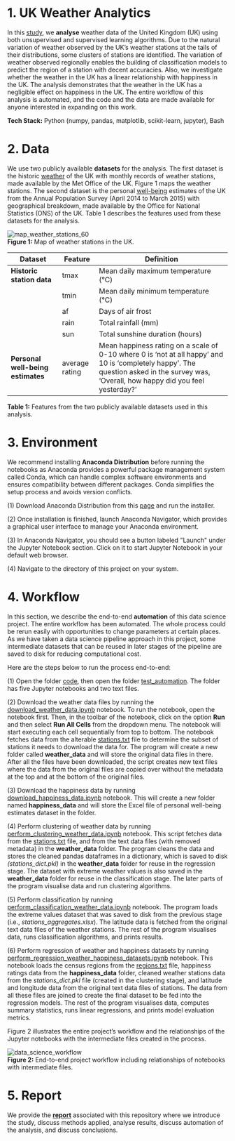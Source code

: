 # 1. UK Weather Analytics

In this [study](https://github.com/nabilshadman/python-uk-weather-analytics/blob/main/report/uk_weather_analytics_report.pdf), we **analyse** weather data of the United Kingdom (UK) using both unsupervised and supervised learning algorithms. Due to the natural variation of weather observed by the UK’s weather stations at the tails of their distributions, some clusters of stations are identified. The variation of weather observed regionally enables the building of classification models to predict the region of a station with decent accuracies. Also, we investigate whether the weather in the UK has a linear relationship with happiness in the UK. The analysis demonstrates that the weather in the UK has a negligible effect on happiness in the UK. The entire workflow of this analysis is automated, and the code and the data are made available for anyone interested in expanding on this work. 

**Tech Stack:** Python (numpy, pandas, matplotlib, scikit-learn, jupyter), Bash  


# 2. Data  
We use two publicly available **datasets** for the analysis. The first dataset is the historic [weather](https://www.metoffice.gov.uk/research/climate/maps-and-data/historic-station-data) of the UK with monthly records of weather stations, made available by the Met Office of the UK. Figure 1 maps the weather stations. The second dataset is the personal [well-being](https://www.ons.gov.uk/peoplepopulationandcommunity/wellbeing/datasets/personalwellbeingestimatesgeographicalbreakdown) estimates of the UK from the Annual Population Survey (April 2014 to March 2015) with geographical breakdown, made available by the Office for National Statistics (ONS) of the UK. Table 1 describes the features used from these datasets for the analysis.  


![map_weather_stations_60](https://github.com/nabilshadman/python-uk-weather-analytics/assets/13073461/e289bcc0-6b45-4005-9b2d-b1e283160941)  
**Figure 1:** Map of weather stations in the UK.  


| **Dataset**                       | **Feature**       | **Definition**                                                                                                                                                                                     |
|-----------------------------------|-------------------|----------------------------------------------------------------------------------------------------------------------------------------------------------------------------------------------------|
| **Historic station data**         | tmax              | Mean daily maximum temperature (°C)                                                                                                                                                                |
|                                   | tmin              | Mean daily minimum temperature (°C)                                                                                                                                                                |
|                                   | af                | Days of air frost                                                                                                                                                                                  |
|                                   | rain              | Total rainfall (mm)                                                                                                                                                                                |
|                                   | sun               | Total sunshine duration (hours)                                                                                                                                                                    |
| **Personal well-being estimates** | average rating    | Mean happiness rating on a scale of 0-10 where 0   is ‘not at all happy’ and 10 is   ‘completely happy’.   The question asked in the survey was, ‘Overall, how   happy did you feel yesterday?’    |  

**Table 1:** Features from the two publicly available datasets used in this analysis.  

# 3. Environment  
We recommend installing **Anaconda Distribution** before running the notebooks as Anaconda provides a powerful package management system called Conda, which can handle complex software environments and ensures compatibility between different packages. Conda simplifies the setup process and avoids version conflicts.  

(1) Download Anaconda Distribution from this [page](https://www.anaconda.com/download) and run the installer.  

(2) Once installation is finished, launch Anaconda Navigator, which provides a graphical user interface to manage your Anaconda environment.  

(3) In Anaconda Navigator, you should see a button labeled "Launch" under the Jupyter Notebook section. Click on it to start Jupyter Notebook in your default web browser.  

(4) Navigate to the directory of this project on your system.  


# 4. Workflow    
In this section, we describe the end-to-end **automation** of this data science project. The entire workflow has been automated. The whole process could be rerun easily with opportunities to change parameters at certain places. As we have taken a data science pipeline approach in this project, some intermediate datasets that can be reused in later stages of the pipeline are saved to disk  for reducing computational cost.  

Here are the steps below to run the process end-to-end:  

(1) Open the folder [code](https://github.com/nabilshadman/python-uk-weather-analytics/tree/main/code), then open the folder [test_automation](https://github.com/nabilshadman/python-uk-weather-analytics/tree/main/code/test_automation). The folder has five Jupyter notebooks and two text files.  

(2) Download the weather data files by running the [download_weather_data.ipynb](https://github.com/nabilshadman/python-uk-weather-analytics/blob/main/code/test_automation/download_weather_data.ipynb) notebook. To run the notebook, open the notebook first. Then, in the toolbar of the notebook, click on the option **Run** and then select **Run All Cells** from the dropdown menu. The notebook will start executing each cell sequentially from top to bottom. The notebook fetches data from the alterable [stations.txt](https://github.com/nabilshadman/python-uk-weather-analytics/blob/main/code/test_automation/stations.txt) file to determine the subset of stations it needs to download the data for. The program will create a new folder called **weather_data** and will store  the original data files in there. After all the files have been downloaded, the script creates new text files where the data from the original files are copied over without the metadata at the top and at the  bottom of the original files.  

(3) Download the happiness data by running [download_happiness_data.ipynb](https://github.com/nabilshadman/python-uk-weather-analytics/blob/main/code/test_automation/download_happiness_data.ipynb) notebook. This will create a new folder named **happiness_data** and will store the Excel file of personal well-being estimates dataset in the folder.  

(4) Perform clustering of weather data by running [perform_clustering_weather_data.ipynb](https://github.com/nabilshadman/python-uk-weather-analytics/blob/main/code/test_automation/perform_clustering_weather_data.ipynb) notebook. This script fetches data from the [stations.txt](https://github.com/nabilshadman/python-uk-weather-analytics/blob/main/code/test_automation/stations.txt) file, and from the text data files (with removed metadata) in the **weather_data** folder. The program cleans the data and stores the cleaned  pandas dataframes in a dictionary, which is saved to disk *(stations_dict.pkl)* in the **weather_data** folder for reuse in the regression stage. The dataset with extreme weather values is also saved in the  **weather_data** folder for reuse in the classification stage. The later parts of the program visualise data and run clustering algorithms.   

(5) Perform classification by running [perform_classification_weather_data.ipynb](https://github.com/nabilshadman/python-uk-weather-analytics/blob/main/code/test_automation/perform_classification_weather_data.ipynb) notebook. The program loads the extreme values dataset that was saved to disk from the previous stage (i.e., *stations_aggregates.xlsx*). The latitude data is fetched from the original text data files of the weather stations. The rest of the program visualises data, runs classification algorithms, and prints results.  

(6) Perform regression of weather and happiness datasets by running [perform_regression_weather_happiness_datasets.ipynb](https://github.com/nabilshadman/python-uk-weather-analytics/blob/main/code/test_automation/perform_regression_weather_happiness_datasets.ipynb) notebook. This notebook loads the census  regions from the [regions.txt](https://github.com/nabilshadman/python-uk-weather-analytics/blob/main/code/test_automation/regions.txt) file, happiness ratings data from the **happiness_data** folder, cleaned  weather stations data from the *stations_dict.pkl* file (created in the clustering stage), and latitude and longitude data from the original text data files of stations. The data from all these files are joined  to create the final dataset to be fed into the regression models. The rest of the program visualises data, computes summary statistics, runs linear regressions, and prints model evaluation metrics.  

Figure 2 illustrates the entire project’s workflow and the relationships of the Jupyter notebooks with the intermediate files created in the process.  

![data_science_workflow](https://github.com/nabilshadman/python-uk-weather-analytics/assets/13073461/267c5459-6bd4-46d8-8f69-785e0a9e9f52)    
**Figure 2:** End-to-end project workflow including relationships of notebooks with intermediate files.   


# 5. Report  
We provide the **[report](https://github.com/nabilshadman/python-uk-weather-analytics/blob/main/report/uk_weather_analytics_report.pdf)** associated with this repository where we introduce the study, discuss methods applied, analyse results, discuss automation of the analysis, and discuss conclusions.  

